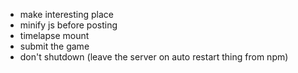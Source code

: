 * make interesting place
* minify js before posting
* timelapse mount
* submit the game
* don't shutdown (leave the server on auto restart thing from npm)